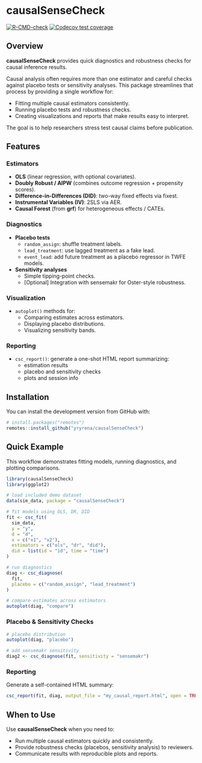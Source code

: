 
<!-- README.md is generated from README.Rmd. Please edit that file -->

# causalSenseCheck

<!-- badges: start -->

<!-- badges: end -->

[![R-CMD-check](https://github.com/yryrena/causalSenseCheck/actions/workflows/R-CMD-check.yaml/badge.svg)](https://github.com/yryrena/causalSenseCheck/actions)
[![Codecov test
coverage](https://codecov.io/gh/yryrena/causalSenseCheck/branch/main/graph/badge.svg)](https://app.codecov.io/gh/yryrena/causalSenseCheck)

## Overview

**causalSenseCheck** provides quick diagnostics and robustness checks
for causal inference results.

Causal analysis often requires more than one estimator and careful
checks against placebo tests or sensitivity analyses. This package
streamlines that process by providing a single workflow for:

- Fitting multiple causal estimators consistently.
- Running placebo tests and robustness checks.
- Creating visualizations and reports that make results easy to
  interpret.

The goal is to help researchers stress test causal claims before
publication.

## Features

### Estimators

- **OLS** (linear regression, with optional covariates).
- **Doubly Robust / AIPW** (combines outcome regression + propensity
  scores).
- **Difference-in-Differences (DID)**: two-way fixed effects via fixest.
- **Instrumental Variables (IV)**: 2SLS via AER.
- **Causal Forest** (from **grf**) for heterogeneous effects / CATEs.

### Diagnostics

- **Placebo tests**
  - `random_assign`: shuffle treatment labels.
  - `lead_treatment`: use lagged treatment as a fake lead.
  - `event_lead`: add future treatment as a placebo regressor in TWFE
    models.
- **Sensitivity analyses**
  - Simple tipping-point checks.
  - \[Optional\] Integration with sensemakr for Oster-style robustness.

### Visualization

- `autoplot()` methods for:
  - Comparing estimates across estimators.
  - Displaying placebo distributions.
  - Visualizing sensitivity bands.

### Reporting

- `csc_report()`: generate a one-shot HTML report summarizing:
  - estimation results
  - placebo and sensitivity checks
  - plots and session info

## Installation

You can install the development version from GitHub with:

``` r
# install.packages("remotes")
remotes::install_github("yryrena/causalSenseCheck") 
```

## Quick Example

This workflow demonstrates fitting models, running diagnostics, and
plotting comparisons.

``` r
library(causalSenseCheck)
library(ggplot2)

# load included demo dataset
data(sim_data, package = "causalSenseCheck")

# fit models using OLS, DR, DID
fit <- csc_fit(
  sim_data,
  y = "y",
  d = "d",
  x = c("x1", "x2"),
  estimators = c("ols", "dr", "did"),
  did = list(id = "id", time = "time")
)

# run diagnostics
diag <- csc_diagnose(
  fit,
  placebo = c("random_assign", "lead_treatment")
)

# compare estimates across estimators
autoplot(diag, "compare")
```

### Placebo & Sensitivity Checks

``` r
# placebo distribution
autoplot(diag, "placebo")

# add sensemakr sensitivity 
diag2 <- csc_diagnose(fit, sensitivity = "sensemakr")
```

### Reporting

Generate a self-contained HTML summary:

``` r
csc_report(fit, diag, output_file = "my_causal_report.html", open = TRUE)
```

## When to Use

Use **causalSenseCheck** when you need to:

- Run multiple causal estimators quickly and consistently.
- Provide robustness checks (placebos, sensitivity analysis) to
  reviewers.
- Communicate results with reproducible plots and reports.
